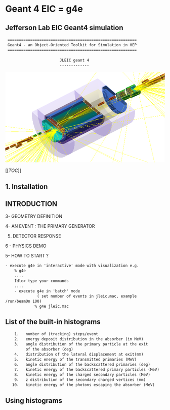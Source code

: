 # Geant 4 EIC = g4e

Jefferson Lab EIC Geant4 simulation
-------------------------------------------------------------------

     =========================================================
     Geant4 - an Object-Oriented Toolkit for Simulation in HEP
     =========================================================

                            JLEIC geant 4 
                            -------------


![Design picture](doc/JLEICgeant4-v1a.png)

[[_TOC_]] 

## 1. Installation
 

 
## INTRODUCTION
	
 3- GEOMETRY DEFINITION
 
  	
 4- AN EVENT : THE PRIMARY GENERATOR
  	
 5. DETECTOR RESPONSE

  				
 6 - PHYSICS DEMO
 
 	
 5- HOW TO START ?
 
	
 	- execute g4e in 'interactive' mode with visualization e.g.
 		% g4e
		....
		Idle> type your commands
		....
        - execute g4e in 'batch' mode  
                  ( set number of events in jleic.mac, example   /run/beamOn 100) 
                 % g4e jleic.mac
                 

		
 List of the built-in histograms
 -------------------------------

        1.   number of (tracking) steps/event
        2.   energy deposit distribution in the absorber (in MeV)
        3.   angle distribution of the primary particle at the exit
             of the absorber (deg)
        4.   distribution of the lateral displacement at exit(mm)
        5.   kinetic energy of the transmitted primaries (MeV)
        6.   angle distribution of the backscattered primaries (deg)
        7.   kinetic energy of the backscattered primary particles (MeV)
        8.   kinetic energy of the charged secondary particles (MeV)
        9.   z distribution of the secondary charged vertices (mm)
       10.   kinetic energy of the photons escaping the absorber (MeV)


 Using histograms
 ---------------- 


